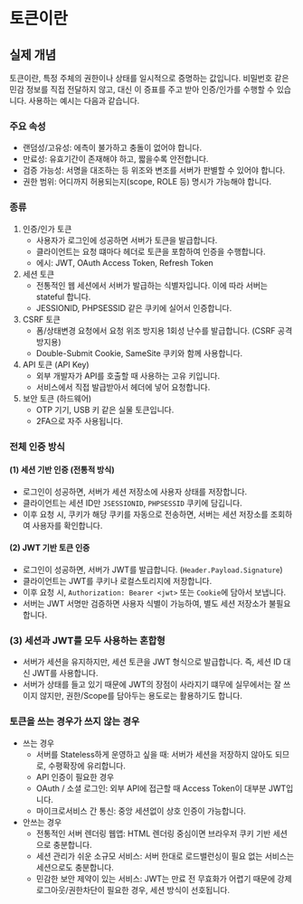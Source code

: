 # 토큰이란
## 실제 개념
토큰이란, 특정 주체의 권한이나 상태를 일시적으로 증명하는 값입니다.
비밀번호 같은 민감 정보를 직접 전달하지 않고, 대신 이 증표를 주고 받아 인증/인가를 수행할 수 있습니다.
사용하는 예시는 다음과 같습니다. 
### 주요 속성
* 랜덤성/고유성: 에측이 불가하고 충돌이 없어야 합니다.
* 만료성: 유효기간이 존재해야 하고, 짧을수록 안전합니다.
* 검증 가능성: 서명을 대조하는 등 위조와 변조를 서버가 판별할 수 있어야 합니다.
* 권한 범위: 어디까지 허용되는지(scope, ROLE 등) 명시가 가능해야 합니다.

### 종류
1. 인증/인가 토큰
    * 사용자가 로그인에 성공하면 서버가 토큰을 발급합니다.
    * 클라이언트는 요청 떄마다 헤더로 토큰을 포함하여 인증을 수행합니다.
    * 에시: JWT, OAuth Access Token, Refresh Token
1. 세션 토큰
    * 전통적인 웹 세션에서 서버가 발급하는 식별자입니다. 이에 따라 서버는 stateful 합니다.
    * JESSIONID, PHPSESSID 같은 쿠키에 실어서 인증합니다.
1. CSRF 토큰
    * 폼/상태변경 요청에서 요청 위조 방지용 1회성 난수를 발급합니다. (CSRF 공격 방지용)
    * Double-Submit Cookie, SameSite 쿠키와 함께 사용합니다.
1. API 토큰 (API Key)
    * 외부 개발자가 API를 호출할 때 사용하는 고유 키입니다.
    * 서비스에서 직접 발급받아서 헤더에 넣어 요청합니다.
1. 보안 토큰 (하드웨어)
    * OTP 기기, USB 키 같은 실물 토큰입니다.
    * 2FA으로 자주 사용됩니다.

### 전체 인증 방식
#### (1) 세션 기반 인증 (전통적 방식)
* 로그인이 성공하면, 서버가 세션 저장소에 사용자 상태를 저장합니다.
* 클라이언트는 세션 ID만 `JSESSIONID`, `PHPSESSID` 쿠키에 담깁니다.
* 이후 요청 시, 쿠키가 해당 쿠키를 자동으로 전송하면, 서버는 세션 저장소를 조회하여 사용자를 확인합니다.

#### (2) JWT 기반 토큰 인증 
* 로그인이 성공하면, 서버가 JWT를 발급합니다. (`Header.Payload.Signature`)
* 클라이언트는 JWT를 쿠키나 로컬스토리지에 저장합니다.
* 이후 요청 시, `Authorization: Bearer <jwt>` 또는 `Cookie`에 담아서 보냅니다.
* 서버는 JWT 서명만 검증하면 사용자 식별이 가능하여, 별도 세션 저장소가 불필요합니다.

### (3) 세션과 JWT를 모두 사용하는 혼합형
* 서버가 세션을 유지하지만, 세션 토큰을 JWT 형식으로 발급합니다. 즉, 세션 ID 대신 JWT를 사용합니다.
* 서버가 상태를 들고 있기 때문에 JWT의 장점이 사라지기 떄무에 실무에서는 잘 쓰이지 않지만, 권한/Scope를 담아두는 용도로는 활용하기도 합니다.

### 토큰을 쓰는 경우가 쓰지 않는 경우
* 쓰는 경우
    * 서버를 Stateless하게 운영하고 싶을 때: 서버가 세션을 저장하지 않아도 되므로, 수평확장에 유리합니다.
    * API 인증이 필요한 경우
    * OAuth / 소셜 로그인: 외부 API에 접근할 때 Access Token이 대부분 JWT입니다.
    * 마이크로서비스 간 통신: 중앙 세션없이 상호 인증이 가능합니다.
* 안쓰는 경우
    * 전통적인 서버 렌더링 웹앱: HTML 렌더링 중심이면 브라우저 쿠키 기반 세션으로 충분합니다.
    * 세션 관리가 쉬운 소규모 서비스: 서버 한대로 로드밸런싱이 필요 없는 서비스는 세션으로도 충분합니다.
    * 민감한 보안 제약이 있는 서비스: JWT는 만료 전 무효화가 어렵기 때문에 강제 로그아웃/권한차단이 필요한 경우, 세션 방식이 선호됩니다.


